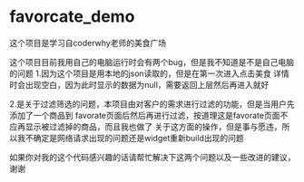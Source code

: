# favorcate_demo
这个项目是学习自coderwhy老师的美食广场

这个项目目前我用自己的电脑运行时会有两个bug，但是我不知道是不是自己电脑的问题
1.因为这个项目是用本地的json读取的，但是在第一次进入点击美食
详情时会出现空白，因为此时显示的数据为null，需要返回上层然后再进入就好

2.是关于过滤筛选的问题，本项目由对客户的需求进行过滤的功能，但是当用户先添加了一个商品到
favorate页面后然后再进行过滤，按道理这是favorate页面不应再显示被过滤掉的商品，而且我也做了
关于这方面的操作，但是事与愿违，所以我不确定是网络请求出现的问题还是widget重新build出现的问题

如果你对我的这个代码感兴趣的话请帮忙解决下这两个问题以及一些改进的建议，谢谢
